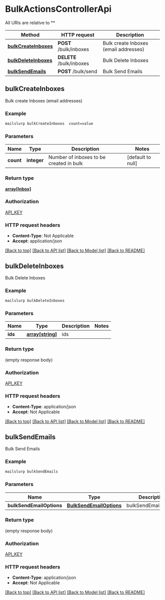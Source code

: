 # BulkActionsControllerApi

All URIs are relative to **

Method | HTTP request | Description
------------- | ------------- | -------------
[**bulkCreateInboxes**](BulkActionsControllerApi.md#bulkCreateInboxes) | **POST** /bulk/inboxes | Bulk create Inboxes (email addresses)
[**bulkDeleteInboxes**](BulkActionsControllerApi.md#bulkDeleteInboxes) | **DELETE** /bulk/inboxes | Bulk Delete Inboxes
[**bulkSendEmails**](BulkActionsControllerApi.md#bulkSendEmails) | **POST** /bulk/send | Bulk Send Emails



## bulkCreateInboxes

Bulk create Inboxes (email addresses)

### Example

```bash
mailslurp bulkCreateInboxes  count=value
```

### Parameters


Name | Type | Description  | Notes
------------- | ------------- | ------------- | -------------
 **count** | **integer** | Number of inboxes to be created in bulk | [default to null]

### Return type

[**array[Inbox]**](Inbox.md)

### Authorization

[API_KEY](../README.md#API_KEY)

### HTTP request headers

- **Content-Type**: Not Applicable
- **Accept**: application/json

[[Back to top]](#) [[Back to API list]](../README.md#documentation-for-api-endpoints) [[Back to Model list]](../README.md#documentation-for-models) [[Back to README]](../README.md)


## bulkDeleteInboxes

Bulk Delete Inboxes

### Example

```bash
mailslurp bulkDeleteInboxes
```

### Parameters


Name | Type | Description  | Notes
------------- | ------------- | ------------- | -------------
 **ids** | [**array[string]**](string.md) | ids |

### Return type

(empty response body)

### Authorization

[API_KEY](../README.md#API_KEY)

### HTTP request headers

- **Content-Type**: application/json
- **Accept**: Not Applicable

[[Back to top]](#) [[Back to API list]](../README.md#documentation-for-api-endpoints) [[Back to Model list]](../README.md#documentation-for-models) [[Back to README]](../README.md)


## bulkSendEmails

Bulk Send Emails

### Example

```bash
mailslurp bulkSendEmails
```

### Parameters


Name | Type | Description  | Notes
------------- | ------------- | ------------- | -------------
 **bulkSendEmailOptions** | [**BulkSendEmailOptions**](BulkSendEmailOptions.md) | bulkSendEmailOptions |

### Return type

(empty response body)

### Authorization

[API_KEY](../README.md#API_KEY)

### HTTP request headers

- **Content-Type**: application/json
- **Accept**: Not Applicable

[[Back to top]](#) [[Back to API list]](../README.md#documentation-for-api-endpoints) [[Back to Model list]](../README.md#documentation-for-models) [[Back to README]](../README.md)

